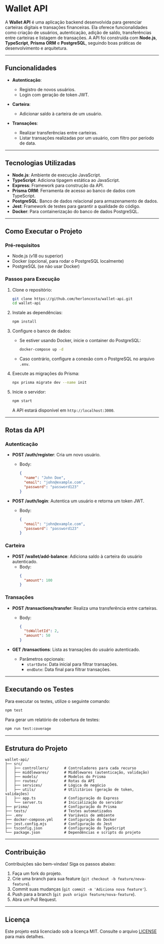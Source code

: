 # Wallet API

A **Wallet API** é uma aplicação backend desenvolvida para gerenciar carteiras digitais e transações financeiras. Ela oferece funcionalidades como criação de usuários, autenticação, adição de saldo, transferências entre carteiras e listagem de transações. A API foi construída com **Node.js**, **TypeScript**, **Prisma ORM** e **PostgreSQL**, seguindo boas práticas de desenvolvimento e arquitetura.

---

## Funcionalidades

- **Autenticação**:
  - Registro de novos usuários.
  - Login com geração de token JWT.

- **Carteira**:
  - Adicionar saldo à carteira de um usuário.

- **Transações**:
  - Realizar transferências entre carteiras.
  - Listar transações realizadas por um usuário, com filtro por período de data.

---

## Tecnologias Utilizadas

- **Node.js**: Ambiente de execução JavaScript.
- **TypeScript**: Adiciona tipagem estática ao JavaScript.
- **Express**: Framework para construção da API.
- **Prisma ORM**: Ferramenta de acesso ao banco de dados com TypeScript.
- **PostgreSQL**: Banco de dados relacional para armazenamento de dados.
- **Jest**: Framework de testes para garantir a qualidade do código.
- **Docker**: Para containerização do banco de dados PostgreSQL.

---

## Como Executar o Projeto

### Pré-requisitos

- Node.js (v18 ou superior)
- Docker (opcional, para rodar o PostgreSQL localmente)
- PostgreSQL (se não usar Docker)

### Passos para Execução

1. Clone o repositório:

   ```bash
   git clone https://github.com/herloncosta/wallet-api.git
   cd wallet-api
   ```

2. Instale as dependências:

   ```bash
   npm install
   ```

3. Configure o banco de dados:

   - Se estiver usando Docker, inicie o container do PostgreSQL:

     ```bash
     docker-compose up -d
     ```

   - Caso contrário, configure a conexão com o PostgreSQL no arquivo `.env`.

4. Execute as migrações do Prisma:

   ```bash
   npx prisma migrate dev --name init
   ```

5. Inicie o servidor:

   ```bash
   npm start
   ```

   A API estará disponível em `http://localhost:3000`.

---

## Rotas da API

### Autenticação

- **POST /auth/register**: Cria um novo usuário.
  - Body:
    ```json
    {
      "name": "John Doe",
      "email": "john@example.com",
      "password": "password123"
    }
    ```

- **POST /auth/login**: Autentica um usuário e retorna um token JWT.
  - Body:
    ```json
    {
      "email": "john@example.com",
      "password": "password123"
    }
    ```

### Carteira

- **POST /wallet/add-balance**: Adiciona saldo à carteira do usuário autenticado.
  - Body:
    ```json
    {
      "amount": 100
    }
    ```

### Transações

- **POST /transactions/transfer**: Realiza uma transferência entre carteiras.
  - Body:
    ```json
    {
      "toWalletId": 2,
      "amount": 50
    }
    ```

- **GET /transactions**: Lista as transações do usuário autenticado.
  - Parâmetros opcionais:
    - `startDate`: Data inicial para filtrar transações.
    - `endDate`: Data final para filtrar transações.

---

## Executando os Testes

Para executar os testes, utilize o seguinte comando:

```bash
npm test
```

Para gerar um relatório de cobertura de testes:

```bash
npm run test:coverage
```

---

## Estrutura do Projeto

```
wallet-api/
├── src/
│   ├── controllers/       # Controladores para cada recurso
│   ├── middlewares/       # Middlewares (autenticação, validação)
│   ├── models/            # Modelos do Prisma
│   ├── routes/            # Rotas da API
│   ├── services/          # Lógica de negócio
│   ├── utils/             # Utilitários (geração de token, validações)
│   ├── app.ts             # Configuração do Express
│   └── server.ts          # Inicialização do servidor
├── prisma/                # Configuração do Prisma
├── tests/                 # Testes automatizados
├── .env                   # Variáveis de ambiente
├── docker-compose.yml     # Configuração do Docker
├── jest.config.mjs        # Configuração do Jest
├── tsconfig.json          # Configuração do TypeScript
└── package.json           # Dependências e scripts do projeto
```

---

## Contribuição

Contribuições são bem-vindas! Siga os passos abaixo:

1. Faça um fork do projeto.
2. Crie uma branch para sua feature (`git checkout -b feature/nova-feature`).
3. Commit suas mudanças (`git commit -m 'Adiciona nova feature'`).
4. Push para a branch (`git push origin feature/nova-feature`).
5. Abra um Pull Request.

---

## Licença

Este projeto está licenciado sob a licença MIT. Consulte o arquivo [LICENSE](LICENSE) para mais detalhes.